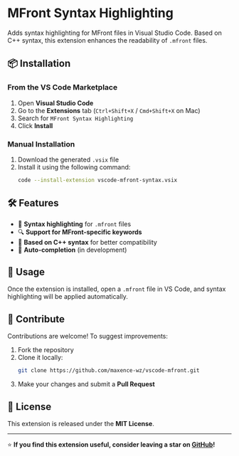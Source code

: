 # MFront Syntax Highlighting

Adds syntax highlighting for MFront files in Visual Studio Code. Based on C++ syntax, this extension enhances the readability of `.mfront` files.

## 📦 Installation

### From the VS Code Marketplace
1. Open **Visual Studio Code**
2. Go to the **Extensions** tab (`Ctrl+Shift+X` / `Cmd+Shift+X` on Mac)
3. Search for `MFront Syntax Highlighting`
4. Click **Install**

### Manual Installation
1. Download the generated `.vsix` file
2. Install it using the following command:
   ```sh
   code --install-extension vscode-mfront-syntax.vsix
   ```

## 🛠 Features
- 🌈 **Syntax highlighting** for `.mfront` files
- 🔍 **Support for MFront-specific keywords**
- 📜 **Based on C++ syntax** for better compatibility
- 🚀 **Auto-completion** (in development)

## 🚀 Usage
Once the extension is installed, open a `.mfront` file in VS Code, and syntax highlighting will be applied automatically.

## 📢 Contribute
Contributions are welcome! To suggest improvements:
1. Fork the repository
2. Clone it locally:
   ```sh
   git clone https://github.com/maxence-wz/vscode-mfront.git
   ```
3. Make your changes and submit a **Pull Request**

## 📜 License
This extension is released under the **MIT License**.

---

⭐ **If you find this extension useful, consider leaving a star on [GitHub](https://github.com/maxence-wz/vscode-mfront)!**
